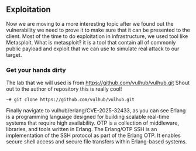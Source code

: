 ## Exploitation
Now we are moving to a more interesting topic after we found out the vulnerability we need to prove it to make sure that it can be presented to the client.
Most of the time to do exploitation in infrastructure, we used tool like Metasploit. What is metasploit? it is a tool that contain all of commonly public payload and exploit that we can use to simulate real attack to our target.
 
### Get your hands dirty
The lab that we will used is from https://github.com/vulhub/vulhub.git
Shout out to the author of repository this is really cool!

```
~# git clone https://github.com/vulhub/vulhub.git
```
Finally navigate to vulhub/erlang/CVE-2025-32433, as you can see Erlang is a programming language designed for building scalable real-time systems that require high availability. OTP is a collection of middleware, libraries, and tools written in Erlang. The Erlang/OTP SSH is an implementation of the SSH protocol as part of the Erlang OTP. It enables secure shell access and secure file transfers within Erlang-based systems. 
